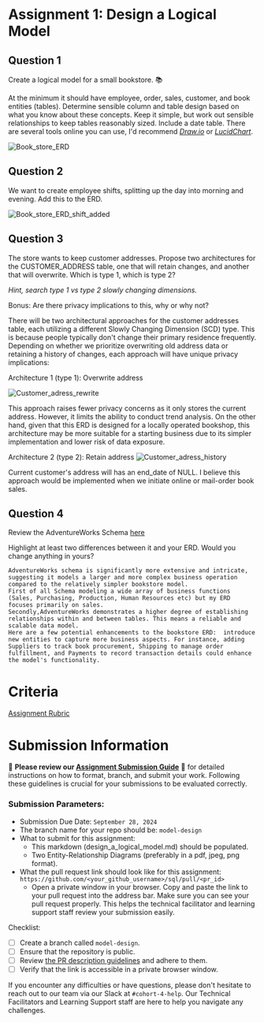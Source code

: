 # Assignment 1: Design a Logical Model

## Question 1
Create a logical model for a small bookstore. 📚

At the minimum it should have employee, order, sales, customer, and book entities (tables). Determine sensible column and table design based on what you know about these concepts. Keep it simple, but work out sensible relationships to keep tables reasonably sized. Include a date table. There are several tools online you can use, I'd recommend [_Draw.io_](https://www.drawio.com/) or [_LucidChart_](https://www.lucidchart.com/pages/).

![Book_store_ERD](https://github.com/user-attachments/assets/b3609ff0-43d3-4283-ab16-72907ed7d1f2)

## Question 2

We want to create employee shifts, splitting up the day into morning and evening. Add this to the ERD.

![Book_store_ERD_shift_added](https://github.com/user-attachments/assets/a713118e-5516-4f1f-a8fd-75f62098b801)


## Question 3
The store wants to keep customer addresses. Propose two architectures for the CUSTOMER_ADDRESS table, one that will retain changes, and another that will overwrite. Which is type 1, which is type 2?

_Hint, search type 1 vs type 2 slowly changing dimensions._

Bonus: Are there privacy implications to this, why or why not?

There will be two architectural approaches for the customer addresses table, each utilizing a different Slowly Changing Dimension (SCD) type. This is because people typically don't change their primary residence frequently. Depending on whether we prioritize overwriting old address data or retaining a history of changes, each approach will have unique privacy implications:

Architecture 1 (type 1): Overwrite address

![Customer_adress_rewrite](https://github.com/user-attachments/assets/e15fd637-f9c4-4a61-befa-56cc43b6f7f7)

This approach raises fewer privacy concerns as it only stores the current address. However, it limits the ability to conduct trend analysis. On the other hand, given that this ERD is designed for a locally operated bookshop, this architecture may be more suitable for a starting business due to its simpler implementation and lower risk of data exposure.

Architecture 2 (type 2): Retain address
![Customer_adress_history](https://github.com/user-attachments/assets/90bad460-e788-4539-a448-898d5bbf7e7f)

Current customer's address will has an end_date of NULL. I believe this approach would be implemented when we initiate online or mail-order book sales.

## Question 4
Review the AdventureWorks Schema [here](https://i.stack.imgur.com/LMu4W.gif)

Highlight at least two differences between it and your ERD. Would you change anything in yours?
```
AdventureWorks schema is significantly more extensive and intricate, suggesting it models a larger and more complex business operation compared to the relatively simpler bookstore model.
First of all Schema modeling a wide array of business functions (Sales, Purchasing, Production, Human Resources etc) but my ERD focuses primarily on sales.
Secondly,AdventureWorks demonstrates a higher degree of establishing relationships within and between tables. This means a reliable and scalable data model.
Here are a few potential enhancements to the bookstore ERD:  introduce new entities to capture more business aspects. For instance, adding Suppliers to track book procurement, Shipping to manage order fulfillment, and Payments to record transaction details could enhance the model's functionality.
```

# Criteria

[Assignment Rubric](./assignment_rubric.md)

# Submission Information

🚨 **Please review our [Assignment Submission Guide](https://github.com/UofT-DSI/onboarding/blob/main/onboarding_documents/submissions.md)** 🚨 for detailed instructions on how to format, branch, and submit your work. Following these guidelines is crucial for your submissions to be evaluated correctly.

### Submission Parameters:
* Submission Due Date: `September 28, 2024`
* The branch name for your repo should be: `model-design`
* What to submit for this assignment:
    * This markdown (design_a_logical_model.md) should be populated.
    * Two Entity-Relationship Diagrams (preferably in a pdf, jpeg, png format).
* What the pull request link should look like for this assignment: `https://github.com/<your_github_username>/sql/pull/<pr_id>`
    * Open a private window in your browser. Copy and paste the link to your pull request into the address bar. Make sure you can see your pull request properly. This helps the technical facilitator and learning support staff review your submission easily.

Checklist:
- [ ] Create a branch called `model-design`.
- [ ] Ensure that the repository is public.
- [ ] Review [the PR description guidelines](https://github.com/UofT-DSI/onboarding/blob/main/onboarding_documents/submissions.md#guidelines-for-pull-request-descriptions) and adhere to them.
- [ ] Verify that the link is accessible in a private browser window.

If you encounter any difficulties or have questions, please don't hesitate to reach out to our team via our Slack at `#cohort-4-help`. Our Technical Facilitators and Learning Support staff are here to help you navigate any challenges.
